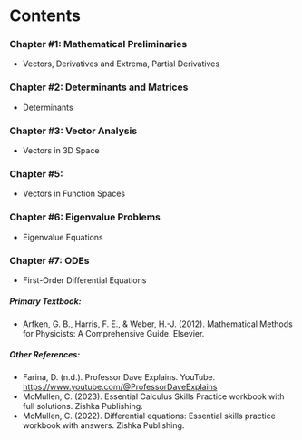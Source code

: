 # Contents

### Chapter #1: Mathematical Preliminaries
* Vectors, Derivatives and Extrema, Partial Derivatives

### Chapter #2: Determinants and Matrices
* Determinants

### Chapter #3: Vector Analysis
* Vectors in 3D Space

### Chapter #5:
* Vectors in Function Spaces

### Chapter #6: Eigenvalue Problems
* Eigenvalue Equations
  
### Chapter #7: ODEs
* First-Order Differential Equations

##### Primary Textbook:
* Arfken, G. B., Harris, F. E., & Weber, H.-J. (2012). Mathematical Methods for Physicists: A Comprehensive Guide. Elsevier. 
##### Other References:
* Farina, D. (n.d.). Professor Dave Explains. YouTube. https://www.youtube.com/@ProfessorDaveExplains 
* McMullen, C. (2023). Essential Calculus Skills Practice workbook with full solutions. Zishka Publishing. 
* McMullen, C. (2022). Differential equations: Essential skills practice workbook with answers. Zishka Publishing. 
